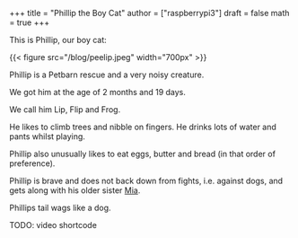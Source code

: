 +++
title = "Phillip the Boy Cat"
author = ["raspberrypi3"]
draft = false
math = true
+++

This is Phillip, our boy cat:

{{< figure src="/blog/peelip.jpeg" width="700px" >}}

Phillip is a Petbarn rescue and a very noisy creature.

We got him at the age of 2 months and 19 days.

We call him Lip, Flip and Frog.

He likes to climb trees and nibble on fingers. He drinks lots of water and pants whilst playing.

Phillip also unusually likes to eat eggs, butter and bread (in that order of preference).

Phillip is brave and does not back down from fights, i.e. against dogs, and gets along with his older sister [Mia](/blog/mia).

Phillips tail wags like a dog.

TODO: video shortcode
